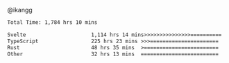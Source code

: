 @ikangg
<!--START_SECTION:waka-->

```txt
Total Time: 1,784 hrs 10 mins

Svelte                     1,114 hrs 14 mins>>>>>>>>>>>>>>>==========   61.34 %
TypeScript                 225 hrs 23 mins >>>======================   12.41 %
Rust                       48 hrs 35 mins  >========================   02.67 %
Other                      32 hrs 13 mins  =========================   01.77 %
```

<!--END_SECTION:waka-->
